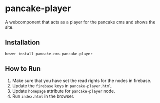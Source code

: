 # pancake-player
A webcomponent that acts as a player for the pancake cms and shows the site.

## Installation

```shell
bower install pancake-cms-pancake-player
```

## How to Run

1. Make sure that you have set the read rights for the nodes in firebase.
2. Update the `firebase` keys in `pancake-player.html`.
3. Update `homepage` attribute for `pancake-player` node.
3. Run `index.html` in the browser.